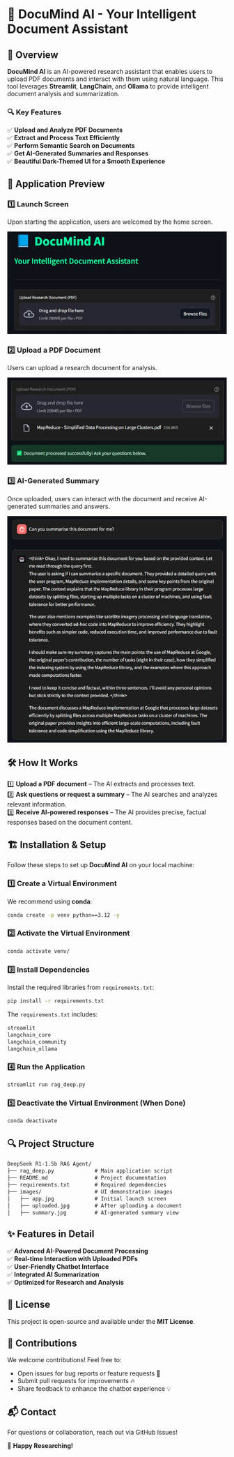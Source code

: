 # 📘 DocuMind AI - Your Intelligent Document Assistant

## 🚀 Overview

**DocuMind AI** is an AI-powered research assistant that enables users to upload PDF documents and interact with them using natural language. This tool leverages **Streamlit**, **LangChain**, and **Ollama** to provide intelligent document analysis and summarization.

### 🔍 Key Features

✅ **Upload and Analyze PDF Documents**  
✅ **Extract and Process Text Efficiently**  
✅ **Perform Semantic Search on Documents**  
✅ **Get AI-Generated Summaries and Responses**  
✅ **Beautiful Dark-Themed UI for a Smooth Experience**  

## 📸 Application Preview

### **1️⃣ Launch Screen**  
Upon starting the application, users are welcomed by the home screen.

![App Launch](images/app.jpg)

### **2️⃣ Upload a PDF Document**  
Users can upload a research document for analysis.

![PDF Uploaded](images/uploaded.jpg)

### **3️⃣ AI-Generated Summary**  
Once uploaded, users can interact with the document and receive AI-generated summaries and answers.

![Generated Summary](images/summary.jpg)

## 🛠️ How It Works

1️⃣ **Upload a PDF document** – The AI extracts and processes text.  
2️⃣ **Ask questions or request a summary** – The AI searches and analyzes relevant information.  
3️⃣ **Receive AI-powered responses** – The AI provides precise, factual responses based on the document content.  

## 🏗️ Installation & Setup

Follow these steps to set up **DocuMind AI** on your local machine:

### **1️⃣ Create a Virtual Environment**
We recommend using **conda**:
```bash
conda create -p venv python==3.12 -y
```

### **2️⃣ Activate the Virtual Environment**
```bash
conda activate venv/
```

### **3️⃣ Install Dependencies**
Install the required libraries from `requirements.txt`:
```bash
pip install -r requirements.txt
```

The `requirements.txt` includes:
```
streamlit
langchain_core
langchain_community
langchain_ollama
```

### **4️⃣ Run the Application**
```bash
streamlit run rag_deep.py
```

### **5️⃣ Deactivate the Virtual Environment (When Done)**
```bash
conda deactivate
```

## 🔍 Project Structure

```
DeepSeek R1-1.5b RAG Agent/
├── rag_deep.py             # Main application script
├── README.md               # Project documentation
├── requirements.txt        # Required dependencies
├── images/                 # UI demonstration images
│   ├── app.jpg             # Initial launch screen
│   ├── uploaded.jpg        # After uploading a document
│   ├── summary.jpg         # AI-generated summary view
```

## ✨ Features in Detail

✅ **Advanced AI-Powered Document Processing**  
✅ **Real-time Interaction with Uploaded PDFs**  
✅ **User-Friendly Chatbot Interface**  
✅ **Integrated AI Summarization**  
✅ **Optimized for Research and Analysis**  

## 📜 License

This project is open-source and available under the **MIT License**.

## 🤝 Contributions

We welcome contributions! Feel free to:

- Open issues for bug reports or feature requests 🐛
- Submit pull requests for improvements 🔥
- Share feedback to enhance the chatbot experience 💡

## 📬 Contact

For questions or collaboration, reach out via GitHub Issues!

🚀 **Happy Researching!**
